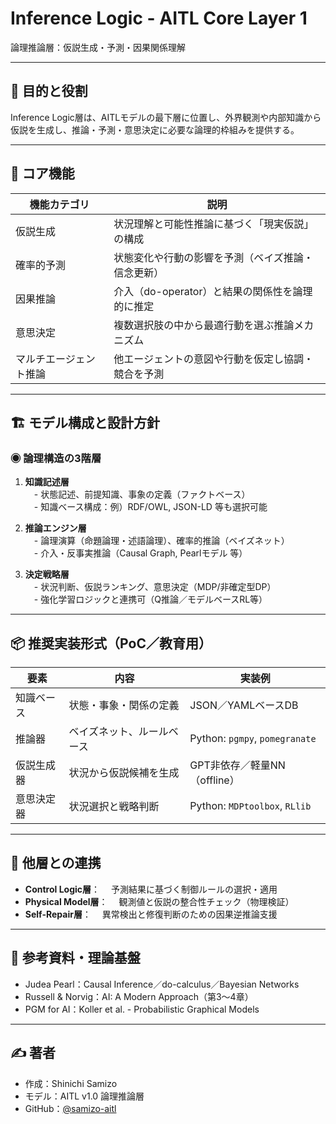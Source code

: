 # Inference Logic - AITL Core Layer 1
論理推論層：仮説生成・予測・因果関係理解

---

## 🎯 目的と役割

Inference Logic層は、AITLモデルの最下層に位置し、外界観測や内部知識から仮説を生成し、推論・予測・意思決定に必要な論理的枠組みを提供する。

---

## 🧠 コア機能

| 機能カテゴリ | 説明 |
|--------------|------|
| 仮説生成 | 状況理解と可能性推論に基づく「現実仮説」の構成 |
| 確率的予測 | 状態変化や行動の影響を予測（ベイズ推論・信念更新） |
| 因果推論 | 介入（do-operator）と結果の関係性を論理的に推定 |
| 意思決定 | 複数選択肢の中から最適行動を選ぶ推論メカニズム |
| マルチエージェント推論 | 他エージェントの意図や行動を仮定し協調・競合を予測 |

---

## 🏗 モデル構成と設計方針

### ◉ 論理構造の3階層

1. **知識記述層**  
 - 状態記述、前提知識、事象の定義（ファクトベース）  
 - 知識ベース構成：例）RDF/OWL, JSON-LD 等も選択可能

2. **推論エンジン層**  
 - 論理演算（命題論理・述語論理）、確率的推論（ベイズネット）  
 - 介入・反事実推論（Causal Graph, Pearlモデル 等）

3. **決定戦略層**  
 - 状況判断、仮説ランキング、意思決定（MDP/非確定型DP）  
 - 強化学習ロジックと連携可（Q推論／モデルベースRL等）

---

## 📦 推奨実装形式（PoC／教育用）

| 要素 | 内容 | 実装例 |
|------|------|--------|
| 知識ベース | 状態・事象・関係の定義 | JSON／YAMLベースDB |
| 推論器 | ベイズネット、ルールベース | Python: `pgmpy`, `pomegranate` |
| 仮説生成器 | 状況から仮説候補を生成 | GPT非依存／軽量NN（offline） |
| 意思決定器 | 状況選択と戦略判断 | Python: `MDPtoolbox`, `RLlib` |

---

## 🔄 他層との連携

- **Control Logic層**：
 予測結果に基づく制御ルールの選択・適用
- **Physical Model層**：
 観測値と仮説の整合性チェック（物理検証）
- **Self-Repair層**：
 異常検出と修復判断のための因果逆推論支援

---

## 📘 参考資料・理論基盤

- Judea Pearl：Causal Inference／do-calculus／Bayesian Networks
- Russell & Norvig：AI: A Modern Approach（第3〜4章）
- PGM for AI：Koller et al. - Probabilistic Graphical Models

---

## ✍ 著者

- 作成：Shinichi Samizo  
- モデル：AITL v1.0 論理推論層  
- GitHub：[@samizo-aitl](https://github.com/samizo-aitl)
